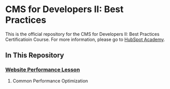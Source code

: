 # CMS for Developers II: Best Practices

This is the official repository for the CMS for Developers II: Best Practices Certificatioin Course. For more information, please go to [HubSpot Academy](https://academy.hubspot.com).

## In This Repository
### [Website Performance Lesson](https://app.hubspot.com/academy/l/tracks/1072124/1044822/4969)
1. Common Performance Optimization
